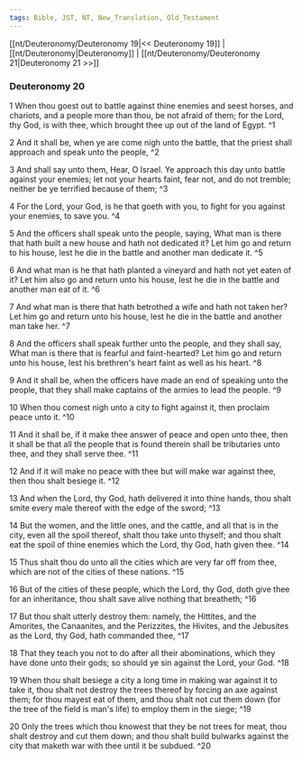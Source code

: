 ```yaml
---
tags: Bible, JST, NT, New_Translation, Old_Testament
---
```


[[nt/Deuteronomy/Deuteronomy 19|<< Deuteronomy 19]] | [[nt/Deuteronomy|Deuteronomy]] | [[nt/Deuteronomy/Deuteronomy 21|Deuteronomy 21 >>]]

### Deuteronomy 20

1 When thou goest out to battle against thine enemies and seest horses, and chariots, and a people more than thou, be not afraid of them; for the Lord, thy God, is with thee, which brought thee up out of the land of Egypt.  ^1

2 And it shall be, when ye are come nigh unto the battle, that the priest shall approach and speak unto the people,  ^2

3 And shall say unto them, Hear, O Israel. Ye approach this day unto battle against your enemies; let not your hearts faint, fear not, and do not tremble; neither be ye terrified because of them;  ^3

4 For the Lord, your God, is he that goeth with you, to fight for you against your enemies, to save you.  ^4

5 And the officers shall speak unto the people, saying, What man is there that hath built a new house and hath not dedicated it? Let him go and return to his house, lest he die in the battle and another man dedicate it.  ^5

6 And what man is he that hath planted a vineyard and hath not yet eaten of it? Let him also go and return unto his house, lest he die in the battle and another man eat of it.  ^6

7 And what man is there that hath betrothed a wife and hath not taken her? Let him go and return unto his house, lest he die in the battle and another man take her.  ^7

8 And the officers shall speak further unto the people, and they shall say, What man is there that is fearful and faint-hearted? Let him go and return unto his house, lest his brethren\'s heart faint as well as his heart.  ^8

9 And it shall be, when the officers have made an end of speaking unto the people, that they shall make captains of the armies to lead the people.  ^9

10 When thou comest nigh unto a city to fight against it, then proclaim peace unto it.  ^10

11 And it shall be, if it make thee answer of peace and open unto thee, then it shall be that all the people that is found therein shall be tributaries unto thee, and they shall serve thee.  ^11

12 And if it will make no peace with thee but will make war against thee, then thou shalt besiege it.  ^12

13 And when the Lord, thy God, hath delivered it into thine hands, thou shalt smite every male thereof with the edge of the sword;  ^13

14 But the women, and the little ones, and the cattle, and all that is in the city, even all the spoil thereof, shalt thou take unto thyself; and thou shalt eat the spoil of thine enemies which the Lord, thy God, hath given thee.  ^14

15 Thus shalt thou do unto all the cities which are very far off from thee, which are not of the cities of these nations.  ^15

16 But of the cities of these people, which the Lord, thy God, doth give thee for an inheritance, thou shalt save alive nothing that breatheth;  ^16

17 But thou shalt utterly destroy them: namely, the Hittites, and the Amorites, the Canaanites, and the Perizzites, the Hivites, and the Jebusites as the Lord, thy God, hath commanded thee,  ^17

18 That they teach you not to do after all their abominations, which they have done unto their gods; so should ye sin against the Lord, your God.  ^18

19 When thou shalt besiege a city a long time in making war against it to take it, thou shalt not destroy the trees thereof by forcing an axe against them; for thou mayest eat of them, and thou shalt not cut them down (for the tree of the field is man\'s life) to employ them in the siege;  ^19

20 Only the trees which thou knowest that they be not trees for meat, thou shalt destroy and cut them down; and thou shalt build bulwarks against the city that maketh war with thee until it be subdued.  ^20

 
